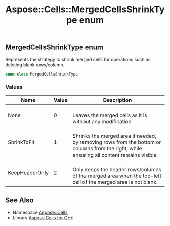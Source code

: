 ﻿---
title: Aspose::Cells::MergedCellsShrinkType enum
linktitle: MergedCellsShrinkType
second_title: Aspose.Cells for C++ API Reference
description: 'Aspose::Cells::MergedCellsShrinkType enum. Represents the strategy to shrink merged cells for operations such as deleting blank rows/column in C++.'
type: docs
weight: 23600
url: /cpp/aspose.cells/mergedcellsshrinktype/
---
## MergedCellsShrinkType enum


Represents the strategy to shrink merged cells for operations such as deleting blank rows/column.

```cpp
enum class MergedCellsShrinkType
```

### Values

| Name | Value | Description |
| --- | --- | --- |
| None | 0 | <br>Leaves the merged cells as it is without any modification. |
| ShrinkToFit | 1 | <br>Shrinks the merged area if needed, by removing rows from the bottom or columns from the right, while ensuring all content remains visible. |
| KeepHeaderOnly | 2 | <br>Only keeps the header rows/columns of the merged area when the top-left cell of the merged area is not blank. |

## See Also

* Namespace [Aspose::Cells](../)
* Library [Aspose.Cells for C++](../../)
